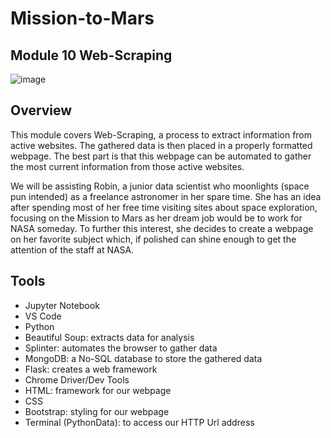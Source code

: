 # Mission-to-Mars
## Module 10 Web-Scraping

![image](https://user-images.githubusercontent.com/99851509/172485332-71841430-c32c-45fb-8ce9-4737a79f914a.png)

## Overview
This module covers Web-Scraping, a process to extract information from active websites.  The gathered data is then placed in a properly formatted webpage.  The best part is that this webpage can be automated to gather the most current information from those active websites.

We will be assisting Robin, a junior data scientist who moonlights (space pun intended) as a freelance astronomer in her spare time.  She has an idea after spending most of her free time visiting sites about space exploration, focusing on the Mission to Mars as her dream job would be to work for NASA someday.  To further this interest, she decides to create a webpage on her favorite subject which, if polished can shine enough to get the attention of the staff at NASA.

## Tools
* Jupyter Notebook
* VS Code
* Python
* Beautiful Soup: extracts data for analysis
* Splinter: automates the browser to gather data
* MongoDB: a No-SQL database to store the gathered data
* Flask: creates a web framework
* Chrome Driver/Dev Tools
* HTML: framework for our webpage
* CSS
* Bootstrap: styling for our webpage
* Terminal (PythonData): to access our HTTP Url address

